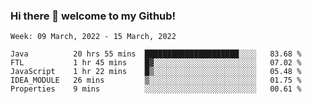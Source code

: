 ### Hi there 👋 welcome to my Github! 

<!--START_SECTION:waka-->
```text
Week: 09 March, 2022 - 15 March, 2022

Java          20 hrs 55 mins  █████████████████████░░░░   83.68 % 
FTL           1 hr 45 mins    █▓░░░░░░░░░░░░░░░░░░░░░░░   07.02 % 
JavaScript    1 hr 22 mins    █▒░░░░░░░░░░░░░░░░░░░░░░░   05.48 % 
IDEA_MODULE   26 mins         ▒░░░░░░░░░░░░░░░░░░░░░░░░   01.75 % 
Properties    9 mins          ░░░░░░░░░░░░░░░░░░░░░░░░░   00.61 % 
```
<!--END_SECTION:waka-->
